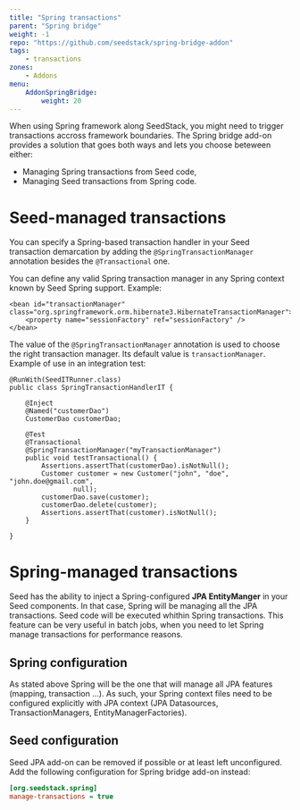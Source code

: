 ```yaml
---
title: "Spring transactions"
parent: "Spring bridge"
weight: -1
repo: "https://github.com/seedstack/spring-bridge-addon"
tags:
    - transactions
zones:
    - Addons
menu:
    AddonSpringBridge:
        weight: 20
---
```


When using Spring framework along SeedStack, you might need to trigger transactions accross framework boundaries. The Spring bridge add-on provides a solution that goes both ways and lets you choose beteween either:

* Managing Spring transactions from Seed code,
* Managing Seed transactions from Spring code.


# Seed-managed transactions

You can specify a Spring-based transaction handler in your Seed transaction demarcation by adding the
`@SpringTransactionManager` annotation besides the `@Transactional` one.

You can define any valid Spring transaction manager in any Spring context known by Seed Spring support. Example:
		
	<bean id="transactionManager" class="org.springframework.orm.hibernate3.HibernateTransactionManager">
		<property name="sessionFactory" ref="sessionFactory" />
	</bean>

The value of the `@SpringTransactionManager` annotation is used to choose the right transaction manager. Its default
value is `transactionManager`. Example of use in an integration test:

	@RunWith(SeedITRunner.class)
	public class SpringTransactionHandlerIT {
	
		@Inject
		@Named("customerDao")
		CustomerDao customerDao;
	
		@Test
		@Transactional
		@SpringTransactionManager("myTransactionManager")
		public void testTransactional() {
			Assertions.assertThat(customerDao).isNotNull();
			Customer customer = new Customer("john", "doe", "john.doe@gmail.com",
					null);
			customerDao.save(customer);
			customerDao.delete(customer);
			Assertions.assertThat(customer).isNotNull();
		}

	}
	
# Spring-managed transactions

Seed has the ability to inject a Spring-configured **JPA EntityManger**  in your Seed components. In that case, Spring will be managing all the JPA transactions. Seed code will be executed whithin Spring transactions. This feature can be very useful in batch jobs, when you need to let Spring manage transactions for performance reasons.

## Spring configuration
As stated above Spring will be the one that will manage all JPA features (mapping, transaction ...). As such, your Spring context files need to be configured explicitly with JPA context (JPA Datasources, TransactionManagers, EntityManagerFactories).

## Seed configuration
Seed JPA add-on can be removed if possible or at least left unconfigured. Add the following configuration for Spring bridge add-on instead:

```ini
[org.seedstack.spring]
manage-transactions = true
```
